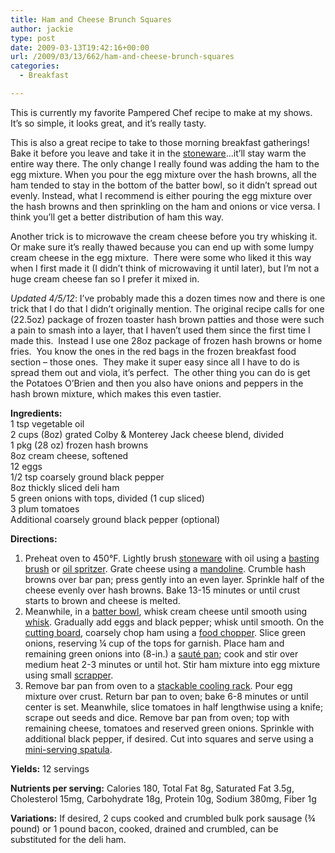 ```yaml
---
title: Ham and Cheese Brunch Squares
author: jackie
type: post
date: 2009-03-13T19:42:16+00:00
url: /2009/03/13/662/ham-and-cheese-brunch-squares
categories:
  - Breakfast

---
```

This is currently my favorite Pampered Chef recipe to make at my shows.  It&#8217;s so simple, it looks great, and it&#8217;s really tasty.

This is also a great recipe to take to those morning breakfast gatherings! Bake it before you leave and take it in the [stoneware][1]&#8230;it&#8217;ll stay warm the entire way there. The only change I really found was adding the ham to the egg mixture. When you pour the egg mixture over the hash browns, all the ham tended to stay in the bottom of the batter bowl, so it didn&#8217;t spread out evenly. Instead, what I recommend is either pouring the egg mixture over the hash browns and then sprinkling on the ham and onions or vice versa. I think you&#8217;ll get a better distribution of ham this way.

Another trick is to microwave the cream cheese before you try whisking it.  Or make sure it&#8217;s really thawed because you can end up with some lumpy cream cheese in the egg mixture.  There were some who liked it this way when I first made it (I didn&#8217;t think of microwaving it until later), but I&#8217;m not a huge cream cheese fan so I prefer it mixed in.

_Updated 4/5/12_: I&#8217;ve probably made this a dozen times now and there is one trick that I do that I didn&#8217;t originally mention. The original recipe calls for one (22.5oz) package of frozen toaster hash brown patties and those were such a pain to smash into a layer, that I haven&#8217;t used them since the first time I made this.  Instead I use one 28oz package of frozen hash browns or home fries.  You know the ones in the red bags in the frozen breakfast food section &#8211; those ones.  They make it super easy since all I have to do is spread them out and viola, it&#8217;s perfect.  The other thing you can do is get the Potatoes O&#8217;Brien and then you also have onions and peppers in the hash brown mixture, which makes this even tastier.

**Ingredients:**  
1 tsp vegetable oil  
2 cups (8oz) grated Colby & Monterey Jack cheese blend, divided  
1 pkg (28 oz) frozen hash browns  
8oz cream cheese, softened  
12 eggs  
1/2 tsp coarsely ground black pepper  
8oz thickly sliced deli ham  
5 green onions with tops, divided (1 cup sliced)  
3 plum tomatoes  
Additional coarsely ground black pepper (optional)

**Directions:**

  1. Preheat oven to 450°F. Lightly brush [stoneware][1] with oil using a [basting brush][2] or [oil spritzer][3]. Grate cheese using a [mandoline][4]. Crumble hash browns over bar pan; press gently into an even layer. Sprinkle half of the cheese evenly over hash browns. Bake 13-15 minutes or until crust starts to brown and cheese is melted.
  2. Meanwhile, in a [batter bowl][5], whisk cream cheese until smooth using [whisk][6]. Gradually add eggs and black pepper; whisk until smooth. On the [cutting board][7], coarsely chop ham using a [food chopper][8]. Slice green onions, reserving ¼ cup of the tops for garnish. Place ham and remaining green onions into (8-in.) a [sauté pan][9]; cook and stir over medium heat 2-3 minutes or until hot. Stir ham mixture into egg mixture using small [scrapper][10].
  3. Remove bar pan from oven to a [stackable cooling rack][11]. Pour egg mixture over crust. Return bar pan to oven; bake 6-8 minutes or until center is set. Meanwhile, slice tomatoes in half lengthwise using a knife; scrape out seeds and dice. Remove bar pan from oven; top with remaining cheese, tomatoes and reserved green onions. Sprinkle with additional black pepper, if desired. Cut into squares and serve using a [mini-serving spatula][12].

**Yields:** 12 servings

**Nutrients per serving:** Calories 180, Total Fat 8g, Saturated Fat 3.5g, Cholesterol 15mg, Carbohydrate 18g, Protein 10g, Sodium 380mg, Fiber 1g

**Variations:** If desired, 2 cups cooked and crumbled bulk pork sausage (¾ pound) or 1 pound bacon, cooked, drained and crumbled, can be substituted for the deli ham.

 [1]: http://astore.amazon.com/opensourcecook-20/detail/B00004SBK0
 [2]: http://astore.amazon.com/opensourcecook-20/detail/B000HD7FJ4
 [3]: http://astore.amazon.com/opensourcecook-20/detail/B000SSW6TM
 [4]: http://astore.amazon.com/opensourcecook-20/detail/B000HZBXOA
 [5]: http://astore.amazon.com/opensourcecook-20/detail/B0000VLMVU
 [6]: http://astore.amazon.com/opensourcecook-20/detail/B00005EBH9
 [7]: http://astore.amazon.com/opensourcecook-20/detail/B000CBOTQ8
 [8]: http://astore.amazon.com/opensourcecook-20/detail/B000IWV2X4
 [9]: http://astore.amazon.com/opensourcecook-20/detail/B000BPCX6S
 [10]: http://astore.amazon.com/opensourcecook-20/detail/B00062AZOI
 [11]: http://astore.amazon.com/opensourcecook-20/detail/B0000VMIUO
 [12]: http://astore.amazon.com/opensourcecook-20/detail/B000N2WNVY